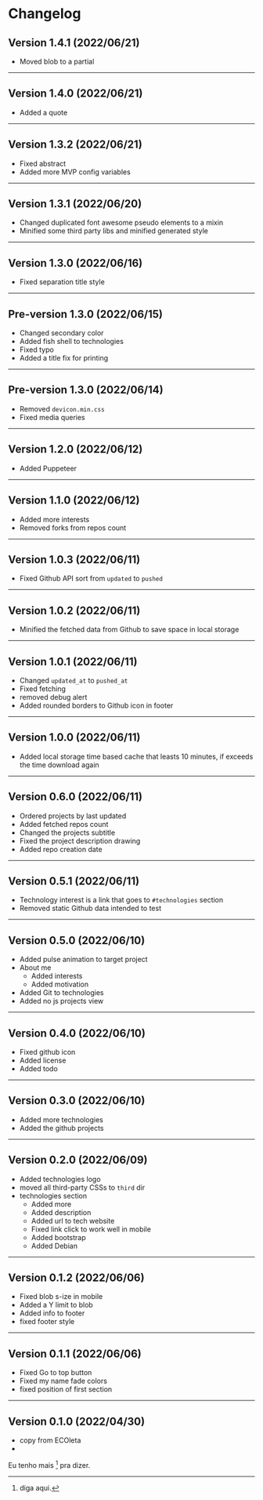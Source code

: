 # Changelog

## Version 1.4.1 (2022/06/21)

- Moved blob to a partial

---

## Version 1.4.0 (2022/06/21)

- Added a quote

---

## Version 1.3.2 (2022/06/21)

- Fixed abstract
- Added more MVP config variables 

---

## Version 1.3.1 (2022/06/20)

- Changed duplicated font awesome pseudo elements to a mixin
- Minified some third party libs and minified generated style

---

## Version 1.3.0 (2022/06/16)

- Fixed separation title style

---

## Pre-version 1.3.0 (2022/06/15)

- Changed secondary color
- Added fish shell to technologies
- Fixed typo
- Added a title fix for printing

---

## Pre-version 1.3.0 (2022/06/14)

- Removed `devicon.min.css`
- Fixed media queries

---

## Version 1.2.0 (2022/06/12)

- Added Puppeteer

---

## Version 1.1.0 (2022/06/12)

- Added more interests
- Removed forks from repos count

---

## Version 1.0.3 (2022/06/11)

- Fixed Github API sort from `updated` to `pushed`

---

## Version 1.0.2 (2022/06/11)

- Minified the fetched data from Github to save space in local storage

---

## Version 1.0.1 (2022/06/11)

- Changed `updated_at` to `pushed_at`
- Fixed fetching
- removed debug alert
- Added rounded borders to Github icon in footer

---

## Version 1.0.0 (2022/06/11)

- Added local storage time based cache that leasts 10 minutes, if exceeds the
  time download again

---
## Version 0.6.0 (2022/06/11)

- Ordered projects by last updated
- Added fetched repos count
- Changed the projects subtitle
- Fixed the project description drawing
- Added repo creation date

---

## Version 0.5.1 (2022/06/11)

- Technology interest is a link that goes to `#technologies` section
- Removed static Github data intended to test

---

## Version 0.5.0 (2022/06/10)

- Added pulse animation to target project
- About me
  - Added interests
  - Added motivation
- Added Git to technologies
- Added no js projects view

---

## Version 0.4.0 (2022/06/10)

- Fixed github icon
- Added license
- Added todo

---

## Version 0.3.0 (2022/06/10)

- Added more technologies
- Added the github projects

---

## Version 0.2.0 (2022/06/09)

- Added technologies logo
- moved all third-party CSSs to `third` dir
- technologies section
  - Added more
  - Added description
  - Added url to tech website
  - Fixed link click to work well in mobile
  - Added bootstrap
  - Added Debian

---

## Version 0.1.2 (2022/06/06)

- Fixed blob s-ize in mobile
- Added a Y limit to blob
- Added info to footer
- fixed footer style

---

## Version 0.1.1 (2022/06/06)

- Fixed Go to top button
- Fixed my name fade colors
- fixed position of first section

---

## Version 0.1.0 (2022/04/30)

- copy from ECOleta
- 
Eu tenho mais [^1] pra dizer.

[^1]: diga aqui.	
